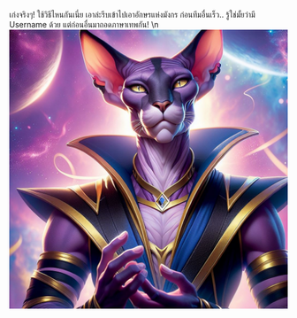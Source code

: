 เก่งจริงๆ! ใช้วิธีไหนกันเนี่ย เอาล่ะรีบเข้าไปเอาอักษรแห่งมังกร ก่อนทีมอื่นเร็ว.. รู้ใช่มั้ยว่ามี Username ด้วย แต่ก่อนอื่นมาถอดภาษาเทพกัน! \n ![Bills](../../../../../../../../../assets/images/g2.png)

